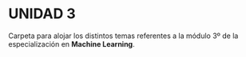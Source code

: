 # **UNIDAD 3**

Carpeta para alojar los distintos temas referentes a la módulo 3º de la especialización en **Machine Learning**.